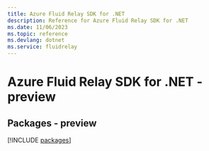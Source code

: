 ```yaml
---
title: Azure Fluid Relay SDK for .NET
description: Reference for Azure Fluid Relay SDK for .NET
ms.date: 11/06/2023
ms.topic: reference
ms.devlang: dotnet
ms.service: fluidrelay
---
```

# Azure Fluid Relay SDK for .NET - preview
## Packages - preview
[!INCLUDE [packages](fluid-relay-index.md)]